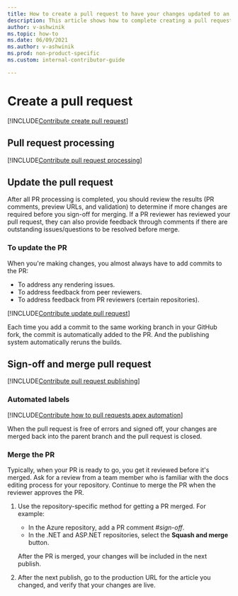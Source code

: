 ```yaml
---
title: How to create a pull request to have your changes updated to an article on docs.microsoft.com
description: This article shows how to complete creating a pull request on GitHub.com so your updates to an article can be reviewed and published on docs.microsoft.com. 
author: v-ashwinik
ms.topic: how-to
ms.date: 06/09/2021
ms.author: v-ashwinik
ms.prod: non-product-specific
ms.custom: internal-contributor-guide

---
```

<!-- customer intent: As a new content creator, I want create a pull request, so that the content changes I made can be published on docs.microsoft.com.-->

# Create a pull request

[!INCLUDE[Contribute create pull request](~/guide/help-content/includes/proc-contribute-create-pr.md)]

## Pull request processing

[!INCLUDE[Contribute pull request processing](~/guide/help-content/includes/contribute-pull-request-processing.md)]

## Update the pull request

After all PR processing is completed, you should review the results (PR comments, preview URLs, and validation) to determine if more changes are required before you sign-off for merging. If a PR reviewer has reviewed your pull request, they can also provide feedback through comments if there are outstanding issues/questions to be resolved before merge.

### To update the PR

When you're making changes, you almost always have to add commits to the PR:

* To address any rendering issues.
* To address feedback from peer reviewers.
* To address feedback from PR reviewers (certain repositories).

[!INCLUDE[Contribute update pull request](~/guide/help-content/includes/proc-contribute-update-pr.md)]

Each time you add a commit to the same working branch in your GitHub fork, the commit is automatically added to the PR. And the publishing system automatically reruns the builds.

## Sign-off and merge pull request

[!INCLUDE[Contribute pull request publishing](~/guide/help-content/includes/contribute-pull-request-publishing.md)]

### Automated labels

[!INCLUDE[Contribute how to pull requests apex automation](../includes/contribute-how-to-pull-requests-apex-automation.md)]

When the pull request is free of errors and signed off, your changes are merged back into the parent branch and the pull request is closed.

### Merge the PR

Typically, when your PR is ready to go, you get it reviewed before it's merged. Ask for a review from a team member who is familiar with the docs editing process for your repository. Continue to merge the PR when the reviewer approves the PR.

1. Use the repository-specific method for getting a PR merged. For example:

   * In the Azure repository, add a PR comment *#sign-off*.
   * In the .NET and ASP.NET repositories, select the **Squash and merge** button.

   After the PR is merged, your changes will be included in the next publish.

2. After the next publish, go to the production URL for the article you changed, and verify that your changes are live.
